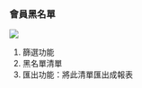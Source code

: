 ### 會員黑名單

![](RackMultipart20230424-1-nn9xl2_html_ddccc70ac2264f7.png)

1. 篩選功能
2. 黑名單清單
3. 匯出功能：將此清單匯出成報表
